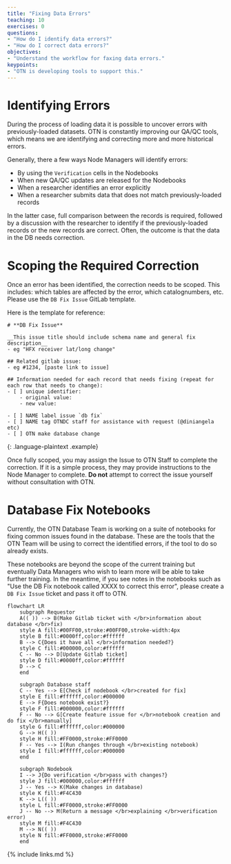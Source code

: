 ```yaml
---
title: "Fixing Data Errors"
teaching: 10
exercises: 0
questions:
- "How do I identify data errors?"
- "How do I correct data errors?"
objectives:
- "Understand the workflow for faxing data errors."
keypoints:
- "OTN is developing tools to support this."
---
```


# Identifying Errors

During the process of loading data it is possible to uncover errors with previously-loaded datasets. OTN is constantly improving our QA/QC tools, which means we are identifying and correcting more and more historical errors.

Generally, there a few ways Node Managers will identify errors:
- By using the `Verification` cells in the Nodebooks
- When new QA/QC updates are released for the Nodebooks
- When a researcher identifies an error explicitly
- When a researcher submits data that does not match previously-loaded records

In the latter case, full comparison between the records is required, followed by a discussion with the researcher to identify if the previously-loaded records or the new records are correct. Often, the outcome is that the data in the DB needs correction.

# Scoping the Required Correction

Once an error has been identified, the correction needs to be scoped. This includes: which tables are affected by the error, which catalognumbers, etc. Please use the `DB Fix Issue` GitLab template.

Here is the template for reference:

~~~
# **DB Fix Issue**

__This issue title should include schema name and general fix description__
- eg "HFX receiver lat/long change"

## Related gitlab issue:
- eg #1234, [paste link to issue]

## Information needed for each record that needs fixing (repeat for each row that needs to change):
- [ ] unique identifier:
    - original value:
    - new value:

- [ ] NAME label issue `db fix`
- [ ] NAME tag OTNDC staff for assistance with request (@diniangela etc)
- [ ] OTN make database change
~~~
{: .language-plaintext .example}


Once fully scoped, you may assign the Issue to OTN Staff to complete the correction. If it is a simple process, they may provide instructions to the Node Manager to complete. **Do not** attempt to correct the issue yourself without consultation with OTN.

# Database Fix Notebooks

Currently, the OTN Database Team is working on a suite of notebooks for fixing common issues found in the database. These are the tools that the OTN Team will be using to correct the identified errors, if the tool to do so already exists.

These notebooks are beyond the scope of the current training but eventually Data Managers who wish to learn more will be able to take further training. In the meantime, if you see notes in the notebooks such as "Use the DB Fix notebook called XXXX to correct this error", please create a `DB Fix Issue` ticket and pass it off to OTN.

```mermaid
flowchart LR
    subgraph Requestor
    A(( )) --> B(Make Gitlab ticket with </br>information about database </br>fix)
    style A fill:#00FF00,stroke:#00FF00,stroke-width:4px
    style B fill:#0000ff,color:#ffffff
    B --> C{Does it have all </br>information needed?}
    style C fill:#000000,color:#ffffff
    C -- No --> D[Update Gitlab ticket]
    style D fill:#0000ff,color:#ffffff
    D --> C
    end

    subgraph Database staff
    C -- Yes --> E[Check if nodebook </br>created for fix]
    style E fill:#ffffff,color:#000000
    E --> F{Does notebook exist?}
    style F fill:#000000,color:#ffffff
    F -- No --> G[Create feature issue for </br>notebook creation and do fix </br>manually]
    style G fill:#ffffff,color:#000000
    G --> H(( ))
    style H fill:#FF0000,stroke:#FF0000
    F -- Yes --> I(Run changes through </br>existing notebook)
    style I fill:#ffffff,color:#000000
    end

    subgraph Nodebook
    I --> J{Do verification </br>pass with changes?}
    style J fill:#000000,color:#ffffff
    J -- Yes --> K(Make changes in database)
    style K fill:#F4C430
    K --> L(( ))
    style L fill:#FF0000,stroke:#FF0000
    J -- No --> M(Return a message </br>explaining </br>verification error)
    style M fill:#F4C430
    M --> N(( ))
    style N fill:#FF0000,stroke:#FF0000
    end
```

{% include links.md %}
